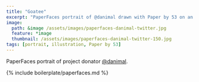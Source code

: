 ```yaml
---
title: "Goatee"
excerpt: "PaperFaces portrait of @danimal drawn with Paper by 53 on an iPad."
image: 
  path: &image /assets/images/paperfaces-danimal-twitter.jpg 
  feature: *image
  thumbnail: /assets/images/paperfaces-danimal-twitter-150.jpg
tags: [portrait, illustration, Paper by 53]
---
```


PaperFaces portrait of project donator [@danimal](https://twitter.com/danimal).

{% include boilerplate/paperfaces.md %}
